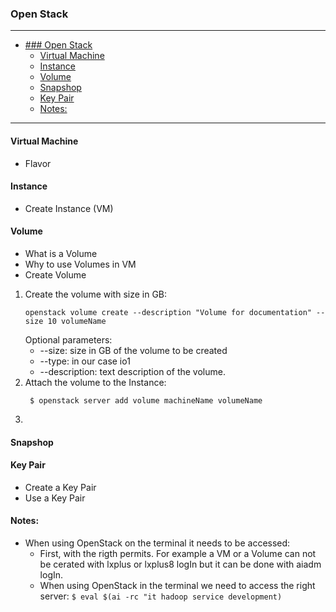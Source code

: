 ### Open Stack
---


- [### Open Stack](#-open-stack)
    - [Virtual Machine](#virtual-machine)
    - [Instance](#instance)
    - [Volume](#volume)
    - [Snapshop](#snapshop)
    - [Key Pair](#key-pair)
    - [Notes:](#notes)
---

#### Virtual Machine
* Flavor

#### Instance
* Create Instance (VM)
  
#### Volume
* What is a Volume
* Why to use Volumes in VM
* Create Volume
  
1. Create the volume with size in GB:
    ```
    openstack volume create --description "Volume for documentation" --size 10 volumeName
    ```
    Optional parameters:
    - --size: size in GB of the volume to be created
    - --type: in our case io1
    - --description: text description of the volume.
2. Attach the volume to the Instance:
   ```
    $ openstack server add volume machineName volumeName
   ```
3. 
  
#### Snapshop

#### Key Pair
* Create a Key Pair
* Use a Key Pair

#### Notes:
* When using OpenStack on the terminal it needs to be accessed:
  * First, with the rigth permits. For example a VM or a Volume can not be cerated with lxplus or lxplus8 logIn but it can be done with aiadm logIn.
  * When using OpenStack in the terminal we need to access the right server: `$ eval $(ai -rc "it hadoop service development)`